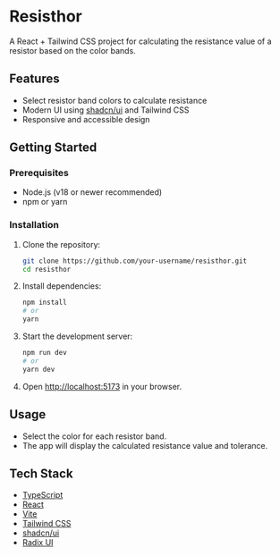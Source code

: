 # Resisthor

A React + Tailwind CSS project for calculating the resistance value of a resistor based on the color bands.

## Features

- Select resistor band colors to calculate resistance
- Modern UI using [shadcn/ui](https://ui.shadcn.com/) and Tailwind CSS
- Responsive and accessible design

## Getting Started

### Prerequisites

- Node.js (v18 or newer recommended)
- npm or yarn

### Installation

1. Clone the repository:

   ```sh
   git clone https://github.com/your-username/resisthor.git
   cd resisthor
   ```

2. Install dependencies:

   ```sh
   npm install
   # or
   yarn
   ```

3. Start the development server:

   ```sh
   npm run dev
   # or
   yarn dev
   ```

4. Open [http://localhost:5173](http://localhost:5173) in your browser.

## Usage

- Select the color for each resistor band.
- The app will display the calculated resistance value and tolerance.

## Tech Stack

- [TypeScript](https://www.typescriptlang.org/)
- [React](https://react.dev/)
- [Vite](https://vitejs.dev/)
- [Tailwind CSS](https://tailwindcss.com/)
- [shadcn/ui](https://ui.shadcn.com/)
- [Radix UI](https://www.radix-ui.com/)
